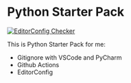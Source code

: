 # Python Starter Pack

[![EditorConfig Checker](https://github.com/andesviktor/python-starter-pack/actions/workflows/editorconfig.yml/badge.svg?branch=main)](https://github.com/andesviktor/python-starter-pack/actions/workflows/editorconfig.yml)

This is Python Starter Pack for me:

- Gitignore with VSCode and PyCharm
- Github Actions
- EditorConfig
